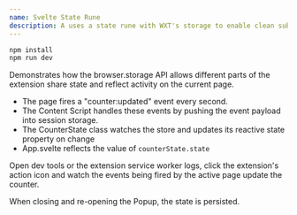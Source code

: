 ```yaml
---
name: Svelte State Rune
description: A uses a state rune with WXT's storage to enable clean subscriptions in Svelte (and TS) as well as persisting state.
---
```


```sh
npm install
npm run dev
```

Demonstrates how the browser.storage API allows different parts of the extension share state and reflect activity on the current page.

- The page fires a "counter:updated" event every second.
- The Content Script handles these events by pushing the event payload into session storage.
- The CounterState class watches the store and updates its reactive state property on change
- App.svelte reflects the value of `counterState.state`

Open dev tools or the extension service worker logs, click the extension's action icon and watch the events being fired by the active page update the counter.

When closing and re-opening the Popup, the state is persisted.
